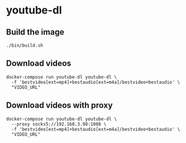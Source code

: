 # youtube-dl

## Build the image

```
./bin/build.sh
```

## Download videos

```
docker-compose run youtube-dl youtube-dl \
  -f 'bestvideo[ext=mp4]+bestaudio[ext=m4a]/bestvideo+bestaudio' \
  "VIDEO_URL"
```

## Download videos with proxy

```
docker-compose run youtube-dl youtube-dl \
  --proxy socks5://192.168.3.98:1088 \
  -f 'bestvideo[ext=mp4]+bestaudio[ext=m4a]/bestvideo+bestaudio' \
  "VIDEO_URL"
```
